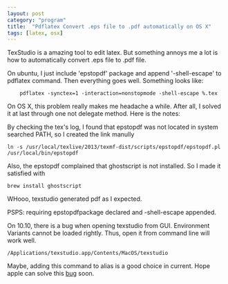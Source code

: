 ```yaml
---
layout: post
category: "program"
title:  "Pdflatex Convert .eps file to .pdf automatically on OS X"
tags: [latex, osx]
---
```


TexStudio is a amazing tool to edit latex. But something annoys me a lot is how to automatically convert .eps file to .pdf file. 

On ubuntu, I just include 'epstopdf' package and append '-shell-escape' to pdflatex command. Then everything goes well. Something looks like:

		pdflatex -synctex=1 -interaction=nonstopmode -shell-escape %.tex

On OS X, this problem really makes me headache a while. After all, I solved it at last through one not delegate method. Here is the notes:

By checking the tex's log, I found that epstopdf was not located in system searched PATH, so I created the link manully

	ln -s /usr/local/texlive/2013/texmf-dist/scripts/epstopdf/epstopdf.pl /usr/local/bin/epstopdf
Also, the epstopdf complained that ghostscript is not installed. So I made it satisfied with

	brew install ghostscript
	
WHooo, texstudio generated pdf as I expected.

PSPS: requiring epstopdfpackage declared and -shell-escape appended.

On 10.10, there is a bug when opening texstudio from GUI. Environment Variants cannot be loaded rightly. Thus, open it from command line will work well.

	/Applications/texstudio.app/Contents/MacOS/texstudio
	
Maybe, adding this command to alias is a good choice in current. Hope apple can solve this [bug](https://code.google.com/p/mactlmgr/issues/detail?id=102) soon.